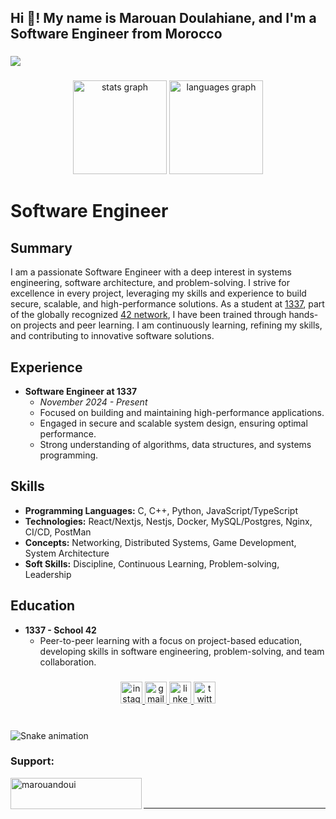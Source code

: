<h2 align="left">Hi 👋! My name is Marouan Doulahiane, and I'm a Software Engineer from Morocco</h2>

###

<div align="left">
  <img src="https://visitor-badge.laobi.icu/badge?page_id=MarouanDoulahiane.MarouanDoulahiane&"  />
</div>

###

<div align="center">
  <img src="https://github-readme-stats.vercel.app/api?username=MarouanDoulahiane&hide_title=false&hide_rank=false&show_icons=true&include_all_commits=true&count_private=true&disable_animations=false&theme=jolly&locale=en&hide_border=false" height="150" alt="stats graph"  />
  <img src="https://github-readme-stats.vercel.app/api/top-langs?username=MarouanDoulahiane&locale=en&hide_title=false&layout=compact&card_width=320&langs_count=5&theme=jolly&hide_border=false" height="150" alt="languages graph"  />
</div>

###

# Software Engineer

## Summary
I am a passionate Software Engineer with a deep interest in systems engineering, software architecture, and problem-solving. I strive for excellence in every project, leveraging my skills and experience to build secure, scalable, and high-performance solutions. As a student at [1337](https://www.1337.ma/), part of the globally recognized [42 network](https://www.42.fr/), I have been trained through hands-on projects and peer learning. I am continuously learning, refining my skills, and contributing to innovative software solutions.

## Experience
- **Software Engineer at 1337**
  - *November 2024 - Present*
  - Focused on building and maintaining high-performance applications.
  - Engaged in secure and scalable system design, ensuring optimal performance.
  - Strong understanding of algorithms, data structures, and systems programming.

## Skills
- **Programming Languages:** C, C++, Python, JavaScript/TypeScript
- **Technologies:** React/Nextjs, Nestjs, Docker, MySQL/Postgres, Nginx, CI/CD, PostMan
- **Concepts:** Networking, Distributed Systems, Game Development, System Architecture
- **Soft Skills:** Discipline, Continuous Learning, Problem-solving, Leadership

## Education
- **1337 - School 42**
  - Peer-to-peer learning with a focus on project-based education, developing skills in software engineering, problem-solving, and team collaboration.

###

<div align="center">
  <a href="https://www.instagram.com/lpipx/" target="_blank">
    <img src="https://img.shields.io/static/v1?message=Instagram&logo=instagram&label=&color=E4405F&logoColor=white&labelColor=&style=for-the-badge" height="35" alt="instagram logo"  />
  </a>
  <a href="mailto:marouandoulahiane@gmail.com" target="_blank">
    <img src="https://img.shields.io/static/v1?message=Gmail&logo=gmail&label=&color=D14836&logoColor=white&labelColor=&style=for-the-badge" height="35" alt="gmail logo"  />
  </a>
  <a href="https://linkedin.com/in/marouan-doulahiane" target="_blank">
    <img src="https://img.shields.io/static/v1?message=LinkedIn&logo=linkedin&label=&color=0077B5&logoColor=white&labelColor=&style=for-the-badge" height="35" alt="linkedin logo"  />
  </a>
  <a href="https://twitter.com/doulahiane" target="_blank">
    <img src="https://img.shields.io/static/v1?message=Twitter&logo=twitter&label=&color=1DA1F2&logoColor=white&labelColor=&style=for-the-badge" height="35" alt="twitter logo"  />
  </a>
</div>

###

<br clear="both">

<img src="https://profile-readme-generator.com/assets/snake.svg" alt="Snake animation" />

<h3 align="left">Support:</h3>
<p><a href="https://www.buymeacoffee.com/marouandoui"> <img align="left" src="https://cdn.buymeacoffee.com/buttons/v2/default-yellow.png" height="50" width="210" alt="marouandoui" /></a></p><br><br>

****
###
